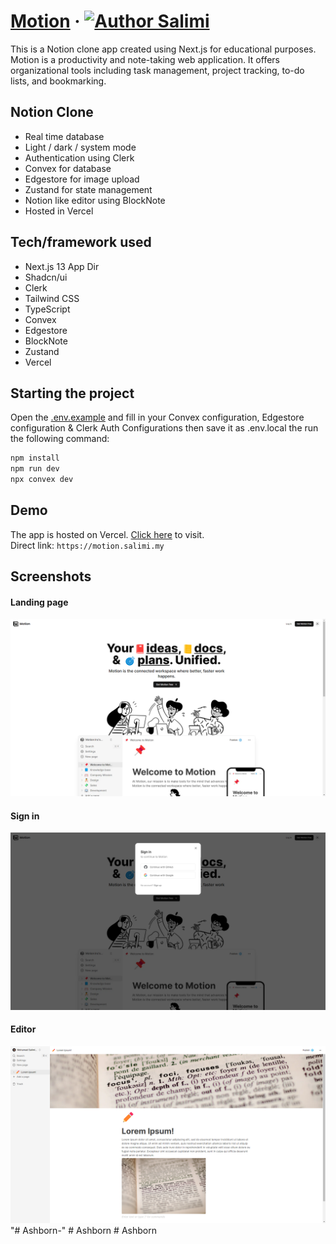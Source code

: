 # [Motion](https://motion.salimi.my) &middot; [![Author Salimi](https://img.shields.io/badge/Author-Salimi-%3C%3E)](https://www.linkedin.com/in/mohamad-salimi/)

This is a Notion clone app created using Next.js for educational purposes. Motion is a productivity and note-taking web application. It offers organizational tools including task management, project tracking, to-do lists, and bookmarking.

## Notion Clone

- Real time database
- Light / dark / system mode
- Authentication using Clerk
- Convex for database
- Edgestore for image upload
- Zustand for state management
- Notion like editor using BlockNote
- Hosted in Vercel

## Tech/framework used

- Next.js 13 App Dir
- Shadcn/ui
- Clerk
- Tailwind CSS
- TypeScript
- Convex
- Edgestore
- BlockNote
- Zustand
- Vercel

## Starting the project

Open the [.env.example](/.env.example) and fill in your Convex configuration, Edgestore configuration & Clerk Auth Configurations then save it as .env.local the run the following command:

```bash
npm install
npm run dev
npx convex dev
```

## Demo

The app is hosted on Vercel. [Click here](https://motion.salimi.my) to visit.
<br>
Direct link: `https://motion.salimi.my`

## Screenshots

#### Landing page

![Landing page](/screenshots/screenshot-1.png)

#### Sign in

![Sign in](/screenshots/screenshot-2.png)

#### Editor

![Editor](/screenshots/screenshot-3.png)
"# Ashborn-" 
#   A s h b o r n 
 
 #   A s h b o r n 
 
 
